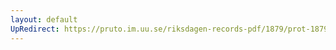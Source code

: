 ```yaml
---
layout: default
UpRedirect: https://pruto.im.uu.se/riksdagen-records-pdf/1879/prot-1879--ak--042.pdf
---
```

